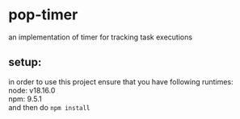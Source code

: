 # pop-timer

an implementation of timer for tracking task executions

## setup:
in order to use this project ensure that you have following runtimes:  
node: v18.16.0  
npm: 9.5.1  
and then do `npm install`  
